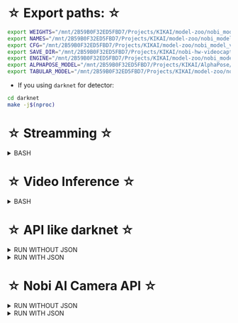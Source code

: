 # ☆ Export paths: ☆

```bash
export WEIGHTS="/mnt/2B59B0F32ED5FBD7/Projects/KIKAI/model-zoo/nobi_model_v3/scaled_nobi_pose_v3.weights"
export NAMES="/mnt/2B59B0F32ED5FBD7/Projects/KIKAI/model-zoo/nobi_model_v3/scaled_nobi_pose_v3.names"
export CFG="/mnt/2B59B0F32ED5FBD7/Projects/KIKAI/model-zoo/nobi_model_v3/scaled_nobi_pose_v3.cfg"
export SAVE_DIR="/mnt/2B59B0F32ED5FBD7/Projects/KIKAI/nobi-hw-videocapture/EMoi///"
export ENGINE="/mnt/2B59B0F32ED5FBD7/Projects/KIKAI/model-zoo/nobi_model_v3/scaled_nobi_pose_v3.engine"
export ALPHAPOSE_MODEL="/mnt/2B59B0F32ED5FBD7/Projects/KIKAI/AlphaPose/AlphaPose_TorchScript/model-zoo/fast_pose_res50/fast_res50_256x192.jit"
export TABULAR_MODEL="/mnt/2B59B0F32ED5FBD7/Projects/KIKAI/model-zoo/nobi_tabular_v1/tabular_v1.jit"
```

- If you using `darknet` for detector:

```bash
cd darknet
make -j$(nproc)
```

# ☆ Streamming ☆

<details>
  <summary>BASH</summary>

## Build Streamming 4 Camera Test

```bash
rm -rf .cmake/ *
cmake -DFOUR_CAMS=ON -DCAM_ID_EXAMPLES=ON ..
cmake --build . --config Release
./Nobi_App
```

## Build Streamming 4 Video Source Test

```bash
rm -rf .cmake/ *
cmake -DFOUR_CAMS=ON -DVIDEO_EXAMPLES=ON ..
cmake --build . --config Release
./Nobi_App
```

## Build Streaming From Camera Test

```bash
rm -rf .cmake/ *
cmake -DSINGLE_CAM=ON -DCAM_ID_EXAMPLES=ON ..
cmake --build . --config Release
./Nobi_App
```

## Build Streaming From Video Soure Test

```bash
rm -rf .cmake/ *
cmake -DSINGLE_CAM=ON -DVIDEO_EXAMPLES=ON ..
cmake --build . --config Release
./Nobi_App
```

</details>

# ☆ Video Inference ☆

<details>
  <summary>BASH</summary>

## Build test object detection by TensorRT model on a sample video path like darknet


```bash
rm -rf .cmake/ *
cmake -DINFERENCE_VIDEO=ON -DVIDEO_EXAMPLES=ON ..
cmake --build . --config Release
./Nobi_App
```

## Build test object detection by darknet C++ model on a sample video path like darknet

```bash
rm -rf .cmake/ *
cmake -DINFERENCE_VIDEO=ON -DINFERENCE_DARKNET=ON -DVIDEO_EXAMPLES=ON ..
cmake --build . --config Release
./Nobi_App
```

## Build test object detection by TensorRT model on a sample video path like darknet, and support **_pose estimation_**

```bash
rm -rf .cmake/ *
cmake -DINFERENCE_VIDEO=ON -DVIDEO_EXAMPLES=ON -DINFERENCE_ALPHAPOSE_TORCH=ON ..
cmake --build . --config Release
./Nobi_App
```

## Build test object detection by darknet C++ model on a sample video path like darknet, and support **_pose estimation_**

```bash
rm -rf .cmake/ *
cmake -DINFERENCE_VIDEO=ON -DINFERENCE_DARKNET=ON -DVIDEO_EXAMPLES=ON -DINFERENCE_ALPHAPOSE_TORCH=ON ..
cmake --build . --config Release
./Nobi_App
```

</details>

# ☆ API like darknet ☆

<details>
  <summary>RUN WITHOUT JSON</summary>

## Build test object detection by TensorRT model on a specific image path like darknet

```bash
rm -rf .cmake/ *
cmake -DTENSORRT_API=ON ..
cmake --build . --config Release
./Nobi_App --engine-file ${ENGINE} --label-file ${NAMES} --dims 512 512 --obj-thres 0.3 --nms-thres 0.4 --type-yolo csp --dont-show
```

## Build test object detection by darknet C++ model on a specific image path like darknet

```bash
rm -rf .cmake/ *
cmake -DTENSORRT_API=ON -DINFERENCE_DARKNET=ON ..
cmake --build . --config Release
./Nobi_App --weights-file ${WEIGHTS} --cfg-file ${CFG} --names-file ${NAMES} --thresh 0.3 --dont-show
```

## Build test object detection by TensorRT model on a specific image path like darknet, and support **_pose estimation_**

```bash
rm -rf .cmake/ *
cmake -DTENSORRT_API=ON -DINFERENCE_ALPHAPOSE_TORCH=ON ..
cmake --build . --config Release
./Nobi_App --engine-file ${ENGINE} --label-file ${NAMES} --alphapose-jit ${ALPHAPOSE_MODEL} --dims 512 512 --obj-thres 0.3 --nms-thres 0.4 --type-yolo csp --dont-show
```

## Build test object detection by darknet C++ model on a specific image path like darknet, and support **_pose estimation_**

```bash
rm -rf .cmake/ *
cmake -DTENSORRT_API=ON -DINFERENCE_DARKNET=ON -DINFERENCE_ALPHAPOSE_TORCH=ON ..
cmake --build . --config Release
./Nobi_App --weights-file ${WEIGHTS} --cfg-file ${CFG} --names-file ${NAMES} --alphapose-jit ${ALPHAPOSE_MODEL} --thresh 0.3 --dont-show
```

</details>

<details>
  <summary>RUN WITH JSON</summary>

## Build test object detection by TensorRT model on a sample video path like darknet and output `Json`

```bash
rm -rf .cmake/ *
cmake -DTENSORRT_API=ON -DJSON=ON ..
cmake --build . --config Release
./Nobi_App --engine-file ${ENGINE} --label-file ${NAMES} --dims 512 512 --obj-thres 0.3 --nms-thres 0.4 --type-yolo csp --dont-show
```

## Build test object detection by darknet C++ model on a sample video path like darknet and output `Json`

```bash
rm -rf .cmake/ *
cmake -DTENSORRT_API=ON -DINFERENCE_DARKNET=ON -DJSON=ON ..
cmake --build . --config Release
./Nobi_App --weights-file ${WEIGHTS} --cfg-file ${CFG} --names-file ${NAMES} --thresh 0.3 --dont-show
```

## Build test object detection by TensorRT model on a sample video path like darknet, and support **_pose estimation_** and output `Json`

```bash
rm -rf .cmake/ *
cmake -DTENSORRT_API=ON -DINFERENCE_ALPHAPOSE_TORCH=ON -DJSON=ON ..
cmake --build . --config Release
./Nobi_App --engine-file ${ENGINE} --label-file ${NAMES} --alphapose-jit ${ALPHAPOSE_MODEL} --dims 512 512 --obj-thres 0.3 --nms-thres 0.4 --type-yolo csp --dont-show
```

## Build test object detection by TensorRT model on a sample video path like darknet, and support **_pose estimation_**, **_tabular learner_** and output `Json`

```bash
rm -rf .cmake/ *
cmake -DTENSORRT_API=ON -DINFERENCE_ALPHAPOSE_TORCH=ON -DINFERENCE_TABULAR_TORCH=ON -DJSON=ON ..
cmake --build . --config Release
./Nobi_App --engine-file ${ENGINE} --label-file ${NAMES} --alphapose-jit ${ALPHAPOSE_MODEL} --tabular-jit ${TABULAR_MODEL} --dims 512 512 --obj-thres 0.3 --nms-thres 0.4 --type-yolo csp --dont-show
```

## Build test object detection by darknet C++ model on a sample video path like darknet, and support **_pose estimation_** and output `Json`

```bash
rm -rf .cmake/ *
cmake -DTENSORRT_API=ON -DINFERENCE_DARKNET=ON -DINFERENCE_ALPHAPOSE_TORCH=ON -DJSON=ON ..
cmake --build . --config Release
./Nobi_App --weights-file ${WEIGHTS} --cfg-file ${CFG} --names-file ${NAMES} --alphapose-jit ${ALPHAPOSE_MODEL} --thresh 0.3 --dont-show
```

</details>

# ☆ Nobi AI Camera API ☆

<details>
  <summary>RUN WITHOUT JSON</summary>

## Build Nobi API support object detection TensorRT

```bash
rm -rf .cmake/ *
cmake -DNOBI_CAMERA_AI_API=ON -DVIDEO_EXAMPLES=ON ..
cmake --build . --config Release
./Nobi_App --engine-file ${ENGINE} --label-file ${NAMES} --save-dir ${SAVE_DIR} --dims 512 512 --obj-thres 0.3 --nms-thres 0.4 --type-yolo csp --dont-show
```

## Build Nobi API support object detection darknet C++

```bash
rm -rf .cmake/ *
cmake -DNOBI_CAMERA_AI_API=ON -DINFERENCE_DARKNET=ON -DVIDEO_EXAMPLES=ON ..
cmake --build . --config Release
./Nobi_App --weights-file ${WEIGHTS} --cfg-file ${CFG} --names-file ${NAMES} --save-dir ${SAVE_DIR} --thresh 0.3 --dont-show
```

## Build Nobi API support object detection TensorRT and **_pose estimation_**

```bash
rm -rf .cmake/ *
cmake -DNOBI_CAMERA_AI_API=ON -DVIDEO_EXAMPLES=ON -DINFERENCE_ALPHAPOSE_TORCH=ON ..
cmake --build . --config Release
./Nobi_App --engine-file ${ENGINE} --label-file ${NAMES} --alphapose-jit ${ALPHAPOSE_MODEL} --save-dir ${SAVE_DIR} --dims 512 512 --obj-thres 0.3 --nms-thres 0.4 --type-yolo csp --dont-show
```

## Build Nobi API support object detection darknet C++ and **_pose estimation_**

```bash
rm -rf .cmake/ *
cmake -DNOBI_CAMERA_AI_API=ON -DINFERENCE_DARKNET=ON -DVIDEO_EXAMPLES=ON -DINFERENCE_ALPHAPOSE_TORCH=ON ..
cmake --build . --config Release
./Nobi_App --weights-file ${WEIGHTS} --cfg-file ${CFG} --names-file ${NAMES} --alphapose-jit ${ALPHAPOSE_MODEL} --save-dir ${SAVE_DIR} --thresh 0.3 --dont-show
```

</details>

<details>
  <summary>RUN WITH JSON</summary>

## Build Nobi API support object detection TensorRT and output `Json`

```bash
rm -rf .cmake/ *
cmake -DNOBI_CAMERA_AI_API=ON -DVIDEO_EXAMPLES=ON -DJSON=ON ..
cmake --build . --config Release
./Nobi_App --engine-file ${ENGINE} --label-file ${NAMES} --save-dir ${SAVE_DIR} --dims 512 512 --obj-thres 0.3 --nms-thres 0.4 --type-yolo csp --dont-show
```

## Build Nobi API support object detection darknet C++ and output `Json`

```bash
rm -rf .cmake/ *
cmake -DNOBI_CAMERA_AI_API=ON -DINFERENCE_DARKNET=ON -DVIDEO_EXAMPLES=ON -DJSON=ON ..
cmake --build . --config Release
./Nobi_App --weights-file ${WEIGHTS} --cfg-file ${CFG} --names-file ${NAMES} --save-dir ${SAVE_DIR} --thresh 0.3 --dont-show
```

## Build Nobi API support object detection TensorRT and **_pose estimation_** and output `Json`

```bash
rm -rf .cmake/ *
cmake -DNOBI_CAMERA_AI_API=ON -DVIDEO_EXAMPLES=ON -DINFERENCE_ALPHAPOSE_TORCH=ON -DJSON=ON ..
cmake --build . --config Release
./Nobi_App --engine-file ${ENGINE} --label-file ${NAMES} --alphapose-jit ${ALPHAPOSE_MODEL} --save-dir ${SAVE_DIR} --dims 512 512 --obj-thres 0.3 --nms-thres 0.4 --type-yolo csp --dont-show
```

## Build Nobi API support object detection TensorRT and **_pose estimation_**, **_tabular learner_** and output `Json`

```bash
rm -rf .cmake/ *
cmake -DNOBI_CAMERA_AI_API=ON -DVIDEO_EXAMPLES=ON -DINFERENCE_ALPHAPOSE_TORCH=ON -DINFERENCE_TABULAR_TORCH=ON -DJSON=ON ..
cmake --build . --config Release
./Nobi_App --engine-file ${ENGINE} --label-file ${NAMES} --alphapose-jit ${ALPHAPOSE_MODEL} --tabular-jit ${TABULAR_MODEL} --save-dir ${SAVE_DIR} --dims 512 512 --obj-thres 0.3 --nms-thres 0.4 --type-yolo csp --dont-show
```

## Build Nobi API support object detection darknet C++ and **_pose estimation_** and output `Json`

```bash
rm -rf .cmake/ *
cmake -DNOBI_CAMERA_AI_API=ON -DINFERENCE_DARKNET=ON -DVIDEO_EXAMPLES=ON -DINFERENCE_ALPHAPOSE_TORCH=ON -DJSON=ON ..
cmake --build . --config Release
./Nobi_App --weights-file ${WEIGHTS} --cfg-file ${CFG} --names-file ${NAMES} --alphapose-jit ${ALPHAPOSE_MODEL} --save-dir ${SAVE_DIR} --thresh 0.3 --dont-show
```

</details>
